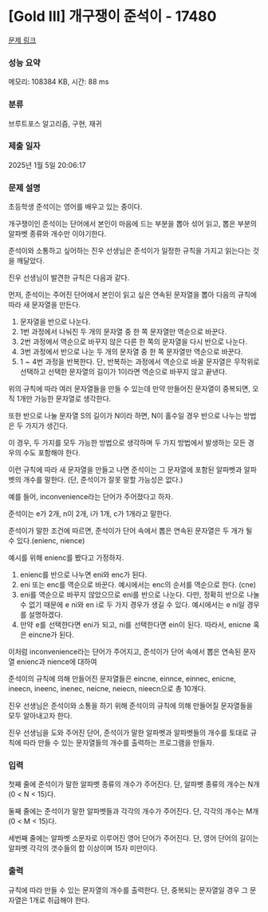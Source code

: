 # [Gold III] 개구쟁이 준석이 - 17480 

[문제 링크](https://www.acmicpc.net/problem/17480) 

### 성능 요약

메모리: 108384 KB, 시간: 88 ms

### 분류

브루트포스 알고리즘, 구현, 재귀

### 제출 일자

2025년 1월 5일 20:06:17

### 문제 설명

<p>초등학생 준석이는 영어를 배우고 있는 중이다.</p>

<p>개구쟁이인 준석이는 단어에서 본인이 마음에 드는 부분을 뽑아 섞어 읽고, 뽑은 부분의 알파벳 종류와 개수만 이야기한다.</p>

<p>준석이와 소통하고 싶어하는 진우 선생님은 준석이가 일정한 규칙을 가지고 읽는다는 것을 깨달았다.</p>

<p>진우 선생님이 발견한 규칙은 다음과 같다.</p>

<p>먼저, 준석이는 주어진 단어에서 본인이 읽고 싶은 연속된 문자열을 뽑아 다음의 규칙에 따라 새 문자열을 만든다.</p>

<ol>
	<li style="text-align: justify;">문자열을 반으로 나눈다. </li>
	<li style="text-align: justify;">1번 과정에서 나눠진 두 개의 문자열 중 한 쪽 문자열만 역순으로 바꾼다. </li>
	<li style="text-align: justify;">2번 과정에서 역순으로 바꾸지 않은 다른 한 쪽의 문자열을 다시 반으로 나눈다.</li>
	<li style="text-align: justify;">3번 과정에서 반으로 나눈 두 개의 문자열 중 한 쪽 문자열만 역순으로 바꾼다.</li>
	<li style="text-align: justify;">1 ~ 4번 과정을 반복한다.  단, 반복하는 과정에서 역순으로 바꿀 문자열은 무작위로 선택하고 선택한 문자열의 길이가 1이라면 역순으로 바꾸지 않고 끝낸다.</li>
</ol>

<p>위의 규칙에 따라 여러 문자열들을 만들 수 있는데 만약 만들어진 문자열이 중복되면, 오직 1개만 가능한 문자열로 생각한다.</p>

<p>또한 반으로 나눌 문자열 S의 길이가 N이라 하면, N이 홀수일 경우 반으로 나누는 방법은 두 가지가 생긴다.</p>

<p>이 경우, 두 가지를 모두 가능한 방법으로 생각하며 두 가지 방법에서 발생하는 모든 경우의 수도 포함해야 한다.</p>

<p>이런 규칙에 따라 새 문자열을 만들고 나면 준석이는 그 문자열에 포함된 알파벳과 알파벳의 개수를 말한다. (단, 준석이가 잘못 말할 가능성은 없다.)</p>

<p>예를 들어, inconvenience라는 단어가 주어졌다고 하자.</p>

<p>준석이는 e가 2개, n이 2개, i가 1개, c가 1개라고 말한다.</p>

<p>준석이가 말한 조건에 따르면, 준석이가 단어 속에서 뽑은 연속된 문자열은 두 개가 될 수 있다.(enienc, nience)</p>

<p>예시를 위해 enienc를 봤다고 가정하자.</p>

<ol>
	<li style="text-align: justify;">enienc를 반으로 나누면 eni와 enc가 된다.</li>
	<li style="text-align: justify;">eni 또는 enc를 역순으로 바꾼다. 예시에서는 enc의 순서를 역순으로 한다. (cne)</li>
	<li style="text-align: justify;">eni를 역순으로 바꾸지 않았으므로 eni를 반으로 나눈다. 다만, 정확히 반으로 나눌 수 없기 때문에 e ni와 en i로 두 가지 경우가 생길 수 있다. 예시에서는 e ni일 경우를 설명하겠다.</li>
	<li style="text-align: justify;">만약 e를 선택한다면 eni가 되고, ni를 선택한다면 ein이 된다. 따라서, enicne 혹은 eincne가 된다.</li>
</ol>

<p>이처럼 inconvenience라는 단어가 주어지고, 준석이가 단어 속에서 뽑은 연속된 문자열 enienc과 nience에 대하여 </p>

<p>준석이의 규칙에 의해 만들어진 문자열들은 eincne, einnce, einnec, enicne, ineecn, ineenc, inenec, neicne, neiecn, nieecn으로 총 10개다.</p>

<p>진우 선생님은 준석이와 소통을 하기 위해 준석이의 규칙에 의해 만들어질 문자열들을 모두 알아내고자 한다.</p>

<p>진우 선생님을 도와 주어진 단어, 준석이가 말한 알파벳과 알파벳들의 개수를 토대로 규칙에 따라 만들 수 있는 문자열들의 개수를 출력하는 프로그램을 만들자.</p>

### 입력 

 <p>첫째 줄에 준석이가 말한 알파벳 종류의 개수가 주어진다. 단, 알파벳 종류의 개수는 N개(0 < N < 15)다.</p>

<p>둘째 줄에는 준석이가 말한 알파벳들과 각각의 개수가 주어진다. 단, 각각의 개수는 M개(0 < M < 15)다.</p>

<p>세번째 줄에는 알파벳 소문자로 이루어진 영어 단어가 주어진다. 단, 영어 단어의 길이는 알파벳 각각의 갯수들의 합 이상이며 15자 미만이다. </p>

### 출력 

 <p>규칙에 따라 만들 수 있는 문자열의 개수를 출력한다. 단, 중복되는 문자열일 경우 그 문자열은 1개로 취급해야 한다. </p>


